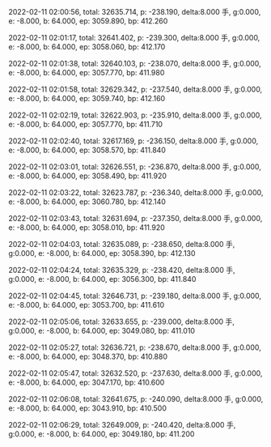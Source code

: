 2022-02-11 02:00:56, total: 32635.714, p: -238.190, delta:8.000 手, g:0.000, e: -8.000, b: 64.000, ep: 3059.890, bp: 412.260

2022-02-11 02:01:17, total: 32641.402, p: -239.300, delta:8.000 手, g:0.000, e: -8.000, b: 64.000, ep: 3058.060, bp: 412.170

2022-02-11 02:01:38, total: 32640.103, p: -238.070, delta:8.000 手, g:0.000, e: -8.000, b: 64.000, ep: 3057.770, bp: 411.980

2022-02-11 02:01:58, total: 32629.342, p: -237.540, delta:8.000 手, g:0.000, e: -8.000, b: 64.000, ep: 3059.740, bp: 412.160

2022-02-11 02:02:19, total: 32622.903, p: -235.910, delta:8.000 手, g:0.000, e: -8.000, b: 64.000, ep: 3057.770, bp: 411.710

2022-02-11 02:02:40, total: 32617.169, p: -236.150, delta:8.000 手, g:0.000, e: -8.000, b: 64.000, ep: 3058.570, bp: 411.840

2022-02-11 02:03:01, total: 32626.551, p: -236.870, delta:8.000 手, g:0.000, e: -8.000, b: 64.000, ep: 3058.490, bp: 411.920

2022-02-11 02:03:22, total: 32623.787, p: -236.340, delta:8.000 手, g:0.000, e: -8.000, b: 64.000, ep: 3060.780, bp: 412.140

2022-02-11 02:03:43, total: 32631.694, p: -237.350, delta:8.000 手, g:0.000, e: -8.000, b: 64.000, ep: 3058.010, bp: 411.920

2022-02-11 02:04:03, total: 32635.089, p: -238.650, delta:8.000 手, g:0.000, e: -8.000, b: 64.000, ep: 3058.390, bp: 412.130

2022-02-11 02:04:24, total: 32635.329, p: -238.420, delta:8.000 手, g:0.000, e: -8.000, b: 64.000, ep: 3056.300, bp: 411.840

2022-02-11 02:04:45, total: 32646.731, p: -239.180, delta:8.000 手, g:0.000, e: -8.000, b: 64.000, ep: 3053.700, bp: 411.610

2022-02-11 02:05:06, total: 32633.655, p: -239.000, delta:8.000 手, g:0.000, e: -8.000, b: 64.000, ep: 3049.080, bp: 411.010

2022-02-11 02:05:27, total: 32636.721, p: -238.670, delta:8.000 手, g:0.000, e: -8.000, b: 64.000, ep: 3048.370, bp: 410.880

2022-02-11 02:05:47, total: 32632.520, p: -237.630, delta:8.000 手, g:0.000, e: -8.000, b: 64.000, ep: 3047.170, bp: 410.600

2022-02-11 02:06:08, total: 32641.675, p: -240.090, delta:8.000 手, g:0.000, e: -8.000, b: 64.000, ep: 3043.910, bp: 410.500

2022-02-11 02:06:29, total: 32649.009, p: -240.420, delta:8.000 手, g:0.000, e: -8.000, b: 64.000, ep: 3049.180, bp: 411.200